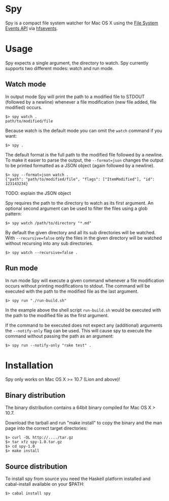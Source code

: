 Spy
===

Spy is a compact file system watcher for Mac OS X using the [File System Events API](https://developer.apple.com/library/mac/#documentation/Darwin/Conceptual/FSEvents_ProgGuide/Introduction/Introduction.html) via [hfsevents](https://github.com/luite/hfsevents).


Usage
=====

Spy expects a single argument, the directory to watch. Spy currently supports two different modes: watch and run mode.

Watch mode
-----------

In output mode Spy will print the path to a modified file to STDOUT (followed by a newline) whenever a file modification (new file added, file modified) occurs.

    $> spy watch .
    path/to/modified/file

Because watch is the default mode you can omit the `watch` command if you want:

    $> spy .
    
The default format is the full path to the modified file followed by a newline. To make it easier to parse the output, the `--format=json` changes the output to be printed formatted as a JSON object (again followed by a newline).

    $> spy --format=json watch .
    {"path": "path/to/modified/file", "flags": ["ItemModified"], "id": 123143234}
   
TODO: explain the JSON object

Spy requires the path to the directory to watch as its first argument. An optional second argument can be used to filter the files using a glob pattern:
   
    $> spy watch /path/to/directory "*.md"
   
By default the given directory and all its sub directories will be watched. With `--recursive=false` only the files in the given directory will be watched without recursing into any sub directories.

    $> spy watch --recursive=false .

Run mode
------------

In run mode Spy will execute a given command whenever a file modification occurs without printing modifications to stdout. The command will be executed with the path to the modified file as the last argument.

    $> spy run "./run-build.sh"

In the example above the shell script `run-build.sh` would be executed with the path to the modified file as the first argument.

If the command to be executed does not expect any (additional) arguments the `--notify-only` flag can be used. This will cause spy to execute the command without passing the path as an argument:

    $> spy run --notify-only "rake test" .


Installation
============

Spy only works on Mac OS X >= 10.7 (Lion and above)!

Binary distribution
-------------------

The binary distribution contains a 64bit binary compiled for Mac OS X > 10.7.

Download the tarball and run "make install" to copy the binary and the man page into the correct target directories:

    $> curl -OL http://..../tar.gz
    $> tar xfz spy-1.0.tar.gz
    $> cd spy-1.0
    $> make install


Source distribution
-------------------

To install spy from source you need the Haskell platform installed and cabal-install available on your $PATH:

    $> cabal install spy


